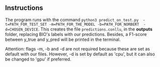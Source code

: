 ## Instructions
The program runs with the command `python3 predict_on_test.py 
-t=PATH_FOR_TEST_SET -m=PATH_FOR_THE_MODEL -b=PATH_FOR_NORBERT 
-d=CHOSEN_DEVICE`.
This creates the file `predictions.conllu`, in the **outputs** folder, 
replacing 
BIO's labels with our predictions. Besides, a F1-score between y_true and 
y_pred will be printed in the terminal. 

Attention: flags -m, -b and -d are 
not required because these are set as default with our files. However, -d 
is set by default as 'cpu', but it can also be changed to 'gpu' if preferred.
